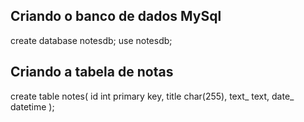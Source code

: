 <h2>Criando o banco de dados MySql</h2>
create database notesdb;
use notesdb;

<h2>Criando a tabela de notas</h2>
create table notes(
	id int primary key,
	title char(255),
	text_ text,
	date_ datetime
);

